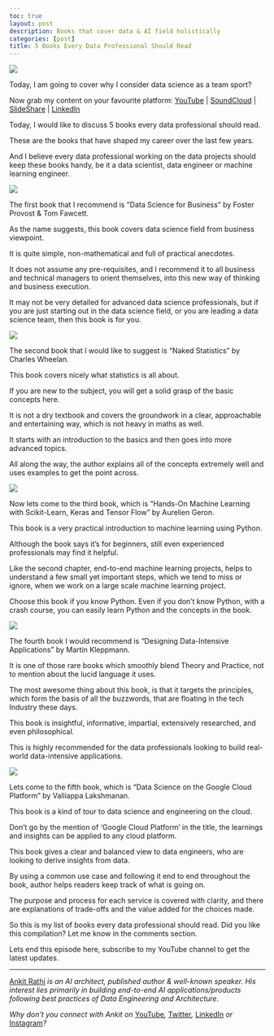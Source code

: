 ```yaml
---
toc: true
layout: post
description: Books that cover data & AI field holistically
categories: [post]
title: 5 Books Every Data Professional Should Read
---
```


![](https://miro.medium.com/max/1800/1*a0qkaiBiiusxQxTwSV2-aQ.png)

Today, I am going to cover why I consider data science as a team sport?

Now grab my content on your favourite platform:
[YouTube](https://www.youtube.com/watch?v=GXj421me3O0) |
[SoundCloud](https://soundcloud.com/ankitrathi/data-science-is-a-team-sport) |
[SlideShare](https://www.slideshare.net/ankitrathi/5-books-every-data-professional-should-read)
|
[LinkedIn](https://www.linkedin.com/pulse/5-books-every-data-professional-shouldread-ankit-rathi)

Today, I would like to discuss 5 books every data professional should read.

These are the books that have shaped my career over the last few years.

And I believe every data professional working on the data projects should keep these books handy, be it a data scientist, data engineer or machine learning engineer.

![](https://miro.medium.com/max/800/1*vX6ZPmBJB14jasFojhbEwg.png)

The first book that I recommend is “Data Science for Business” by Foster Provost & Tom Fawcett.

As the name suggests, this book covers data science field from business viewpoint.

It is quite simple, non-mathematical and full of practical anecdotes.

It does not assume any pre-requisites, and I recommend it to all business and technical managers to orient themselves, into this new way of thinking and business execution.

It may not be very detailed for advanced data science professionals, but if you are just starting out in the data science field, or you are leading a data science team, then this book is for you.

![](https://miro.medium.com/max/800/1*JT6oAgBi_nL4c6HduSsGrQ.png)

The second book that I would like to suggest is “Naked Statistics” by Charles Wheelan.

This book covers nicely what statistics is all about.

If you are new to the subject, you will get a solid grasp of the basic concepts here.

It is not a dry textbook and covers the groundwork in a clear, approachable and entertaining way, which is not heavy in maths as well.

It starts with an introduction to the basics and then goes into more advanced topics.

All along the way, the author explains all of the concepts extremely well and uses examples to get the point across.

![](https://miro.medium.com/max/800/1*zjOLBGRKPFwD_GV1CNNxsw.png)

Now lets come to the third book, which is “Hands-On Machine Learning with Scikit-Learn, Keras and Tensor Flow” by Aurelien Geron.

This book is a very practical introduction to machine learning using Python.

Although the book says it’s for beginners, still even experienced professionals may find it helpful.

Like the second chapter, end-to-end machine learning projects, helps to understand a few small yet important steps, which we tend to miss or ignore, when we work on a large scale machine learning project.

Choose this book if you know Python. Even if you don’t know Python, with a crash course, you can easily learn Python and the concepts in the book.

![](https://miro.medium.com/max/800/1*1P6C8Nt7Nj-tefiVdUXmdg.png)

The fourth book I would recommend is “Designing Data-Intensive Applications” by Martin Kleppmann.

It is one of those rare books which smoothly blend Theory and Practice, not to mention about the lucid language it uses.

The most awesome thing about this book, is that it targets the principles, which form the basis of all the buzzwords, that are floating in the tech Industry these days.

This book is insightful, informative, impartial, extensively researched, and even philosophical.

This is highly recommended for the data professionals looking to build real-world data-intensive applications.

![](https://miro.medium.com/max/800/1*mRVMFAb2zhL2Fb6xa5sTGQ.png)

Lets come to the fifth book, which is “Data Science on the Google Cloud Platform” by Valliappa Lakshmanan.

This book is a kind of tour to data science and engineering on the cloud.

Don’t go by the mention of ‘Google Cloud Platform’ in the title, the learnings and insights can be applied to any cloud platform.

This book gives a clear and balanced view to data engineers, who are looking to derive insights from data.

By using a common use case and following it end to end throughout the book, author helps readers keep track of what is going on.

The purpose and process for each service is covered with clarity, and there are explanations of trade-offs and the value added for the choices made.

So this is my list of books every data professional should read. Did you like this compilation? Let me know in the comments section.

Lets end this episode here, subscribe to my YouTube channel to get the latest updates.

*****

[Ankit Rathi](https://www.ankitrathi.com/) *is an AI architect, published author
& well-known speaker. His interest lies primarily in building end-to-end AI
applications/products following best practices of Data Engineering and
Architecture.*

*Why don’t you connect with Ankit on*
[YouTube](https://www.youtube.com/channel/UCrIv4EU2tFX8VhhT0oCnDnw)*,*
[Twitter](https://twitter.com/rathiankit)*,*
[LinkedIn](https://www.linkedin.com/in/ankitrathi/) *or*
[Instagram](https://instagram.com/ankitrathi/)*?*
